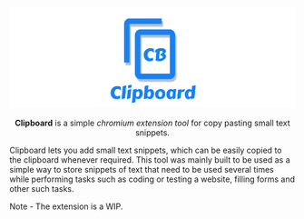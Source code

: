 ![Clipboard](./assets/clipboard-thumbnail.png)

<p style="text-align:center">
  <b>Clipboard</b> is a simple <i>chromium extension tool</i> for copy pasting small text snippets.
</p>

Clipboard lets you add small text snippets, which can be easily copied to the clipboard whenever required. This tool was mainly built to be used as a simple way to store snippets of text that need to be used several times while performing tasks such as coding or testing a website, filling forms and other such tasks.

Note - The extension is a WIP.

